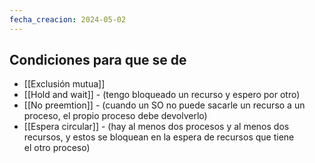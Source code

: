 ```yaml
---
fecha_creacion: 2024-05-02
---
```

## Condiciones para que se de
 - [[Exclusión mutua]]
 - [[Hold and wait]] - (tengo bloqueado un recurso y espero por otro)
 - [[No preemtion]] - (cuando un SO no puede sacarle un recurso a un proceso, el propio proceso debe devolverlo)
 - [[Espera circular]] - (hay al menos dos procesos y al menos dos recursos, y estos se bloquean en la espera de recursos que tiene el otro proceso)
